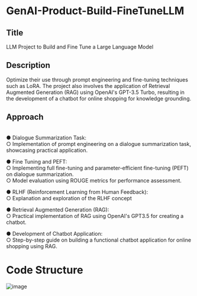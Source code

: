 # GenAI-Product-Build-FineTuneLLM
<H2><B> Title </B></H2> LLM Project to Build and Fine Tune a Large Language Model

<H2><B> Description </B></H2> Optimize their use through prompt engineering and fine-tuning techniques such as LoRA.  The project also involves the application of Retrieval Augmented Generation (RAG) using OpenAI's GPT-3.5 Turbo, resulting in the development of a chatbot for online shopping for knowledge grounding. 
<H2><B> Approach </B></H2> 
<br>
● Dialogue Summarization Task:
<br>
○ Implementation of prompt engineering on a dialogue summarization task,
showcasing practical application.
<br>

● Fine Tuning and PEFT:
<br>
○ Implementing full fine-tuning and parameter-efficient fine-tuning (PEFT) on
dialogue summarization.
<br>
○ Model evaluation using ROUGE metrics for performance assessment.
<br>

● RLHF (Reinforcement Learning from Human Feedback):
<br>
○ Explanation and exploration of the RLHF concept
<br>

● Retrieval Augmented Generation (RAG):
<br>
○ Practical implementation of RAG using OpenAI's GPT3.5 for creating a
chatbot.
<br>

● Development of Chatbot Application:
<br>
○ Step-by-step guide on building a functional chatbot application for online shopping using RAG.
<br>

# Code Structure
![image](https://github.com/user-attachments/assets/6fb72fb8-20bf-4d24-b128-a8ab5861d58a)
